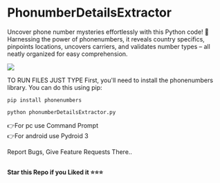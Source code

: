 # PhonumberDetailsExtractor
Uncover phone number mysteries effortlessly with this Python code! 🌟 Harnessing the power of phonenumbers, it reveals country specifics, pinpoints locations, uncovers carriers, and validates number types – all neatly organized for easy comprehension.

<img src ="https://i.postimg.cc/Jnvnh8DM/Screenshot-2024-05-23-115730.png">

TO RUN FILES JUST TYPE
First, you'll need to install the phonenumbers library. You can do this using pip:
```
pip install phonenumbers
```

```
python phonumberDetailsExtractor.py
```
👉For pc use  Command Prompt <br>
👉For android use  Pydroid 3
  
Report Bugs, Give Feature Requests There..   

##

   **Star this Repo if you Liked it ⭐⭐⭐**
